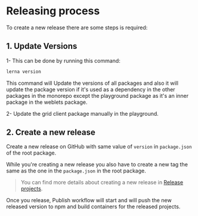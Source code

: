 # Releasing process

To create a new release there are some steps is required:

## 1. Update Versions

1- This can be done by running this command:

```bash
lerna version
```

This command will Update the versions of all packages and also it will update the package version if it's used as a dependency in the other packages in the monorepo except the playground package as it's an inner package in the weblets package.

2- Update the grid client package manually in the playground.

## 2. **Create a new release**

Create a new release on GitHub with same value of `version` in `package.json` of the root package.

While you're creating a new release you also have to create a new tag the same as the one in the `package.json` in the root package.

> You can find more details about creating a new release in [Release projects](https://docs.github.com/en/repositories/releasing-projects-on-github/managing-releases-in-a-repository#creating-a-release).

Once you release, Publish workflow will start and will push the new released version to npm and build containers for the released projects.
